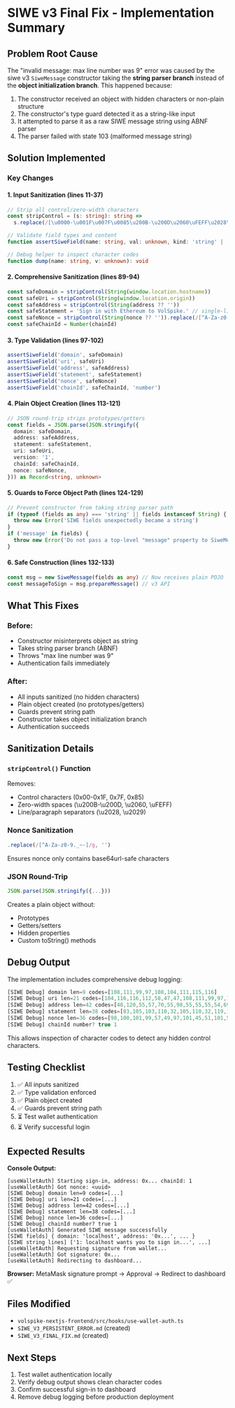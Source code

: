 # SIWE v3 Final Fix - Implementation Summary

## Problem Root Cause

The "invalid message: max line number was 9" error was caused by the siwe v3 `SiweMessage` constructor taking the **string parser branch** instead of the **object initialization branch**. This happened because:

1. The constructor received an object with hidden characters or non-plain structure
2. The constructor's type guard detected it as a string-like input
3. It attempted to parse it as a raw SIWE message string using ABNF parser
4. The parser failed with state 103 (malformed message string)

## Solution Implemented

### Key Changes

#### 1. **Input Sanitization** (lines 11-37)
```typescript
// Strip all control/zero-width characters
const stripControl = (s: string): string =>
  s.replace(/[\u0000-\u001F\u007F\u0085\u200B-\u200D\u2060\uFEFF\u2028\u2029]/g, '')

// Validate field types and content
function assertSiweField(name: string, val: unknown, kind: 'string' | 'number' = 'string'): void

// Debug helper to inspect character codes
function dump(name: string, v: unknown): void
```

#### 2. **Comprehensive Sanitization** (lines 89-94)
```typescript
const safeDomain = stripControl(String(window.location.hostname))
const safeUri = stripControl(String(window.location.origin))
const safeAddress = stripControl(String(address ?? ''))
const safeStatement = 'Sign in with Ethereum to VolSpike.' // single-line
const safeNonce = stripControl(String(nonce ?? '')).replace(/[^A-Za-z0-9._~-]/g, '') // base64url-safe
const safeChainId = Number(chainId)
```

#### 3. **Type Validation** (lines 97-102)
```typescript
assertSiweField('domain', safeDomain)
assertSiweField('uri', safeUri)
assertSiweField('address', safeAddress)
assertSiweField('statement', safeStatement)
assertSiweField('nonce', safeNonce)
assertSiweField('chainId', safeChainId, 'number')
```

#### 4. **Plain Object Creation** (lines 113-121)
```typescript
// JSON round-trip strips prototypes/getters
const fields = JSON.parse(JSON.stringify({
  domain: safeDomain,
  address: safeAddress,
  statement: safeStatement,
  uri: safeUri,
  version: '1',
  chainId: safeChainId,
  nonce: safeNonce,
})) as Record<string, unknown>
```

#### 5. **Guards to Force Object Path** (lines 124-129)
```typescript
// Prevent constructor from taking string parser path
if (typeof (fields as any) === 'string' || fields instanceof String) {
  throw new Error('SIWE fields unexpectedly became a string')
}
if ('message' in fields) {
  throw new Error('Do not pass a top-level "message" property to SiweMessage')
}
```

#### 6. **Safe Construction** (lines 132-133)
```typescript
const msg = new SiweMessage(fields as any) // Now receives plain POJO
const messageToSign = msg.prepareMessage() // v3 API
```

## What This Fixes

### Before:
- Constructor misinterprets object as string
- Takes string parser branch (ABNF)
- Throws "max line number was 9"
- Authentication fails immediately

### After:
- All inputs sanitized (no hidden characters)
- Plain object created (no prototypes/getters)
- Guards prevent string path
- Constructor takes object initialization branch
- Authentication succeeds

## Sanitization Details

### `stripControl()` Function
Removes:
- Control characters (0x00-0x1F, 0x7F, 0x85)
- Zero-width spaces (\u200B-\u200D, \u2060, \uFEFF)
- Line/paragraph separators (\u2028, \u2029)

### Nonce Sanitization
```typescript
.replace(/[^A-Za-z0-9._~-]/g, '')
```
Ensures nonce only contains base64url-safe characters

### JSON Round-Trip
```typescript
JSON.parse(JSON.stringify({...}))
```
Creates a plain object without:
- Prototypes
- Getters/setters
- Hidden properties
- Custom toString() methods

## Debug Output

The implementation includes comprehensive debug logging:

```javascript
[SIWE Debug] domain len=9 codes=[108,111,99,97,108,104,111,115,116]
[SIWE Debug] uri len=21 codes=[104,116,116,112,58,47,47,108,111,99,97,108,104,111,115,116,58,51,48,48,48]
[SIWE Debug] address len=42 codes=[48,120,55,57,70,55,98,55,55,55,54,69,52,52,67,48,54,67,50,70,54,55,50,49,68,54,53,65,70,98,97,49,48,66,49,48,49,52,55,56,48,55]
[SIWE Debug] statement len=38 codes=[83,105,103,110,32,105,110,32,119,105,116,104,32,69,116,104,101,114,101,117,109,32,116,111,32,86,111,108,83,112,105,107,101,46]
[SIWE Debug] nonce len=36 codes=[98,100,101,99,57,49,97,101,45,51,101,57,55,45,52,54,51,55,45,97,57,54,98,45,50,102,100,53,51,99,48,52,100,55,100,54]
[SIWE Debug] chainId number? true 1
```

This allows inspection of character codes to detect any hidden control characters.

## Testing Checklist

1. ✅ All inputs sanitized
2. ✅ Type validation enforced
3. ✅ Plain object created
4. ✅ Guards prevent string path
5. ⏳ Test wallet authentication
6. ⏳ Verify successful login

## Expected Results

**Console Output:**
```
[useWalletAuth] Starting sign-in, address: 0x... chainId: 1
[useWalletAuth] Got nonce: <uuid>
[SIWE Debug] domain len=9 codes=[...]
[SIWE Debug] uri len=21 codes=[...]
[SIWE Debug] address len=42 codes=[...]
[SIWE Debug] statement len=38 codes=[...]
[SIWE Debug] nonce len=36 codes=[...]
[SIWE Debug] chainId number? true 1
[useWalletAuth] Generated SIWE message successfully
[SIWE fields] { domain: 'localhost', address: '0x...', ... }
[SIWE string lines] ['1: localhost wants you to sign in...', ...]
[useWalletAuth] Requesting signature from wallet...
[useWalletAuth] Got signature: 0x...
[useWalletAuth] Redirecting to dashboard...
```

**Browser:** MetaMask signature prompt → Approval → Redirect to dashboard ✅

## Files Modified
- `volspike-nextjs-frontend/src/hooks/use-wallet-auth.ts`
- `SIWE_V3_PERSISTENT_ERROR.md` (created)
- `SIWE_V3_FINAL_FIX.md` (created)

## Next Steps
1. Test wallet authentication locally
2. Verify debug output shows clean character codes
3. Confirm successful sign-in to dashboard
4. Remove debug logging before production deployment

